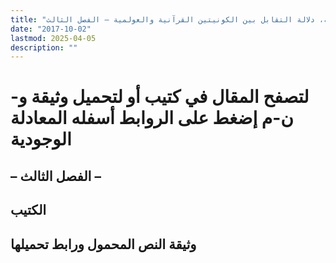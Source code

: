```yaml
---
title: "المعادلة الوجودية، دلالة التقابل بين الكونيتين القرآنية والعولمية – الفصل الثالث"
date: "2017-10-02"
lastmod: 2025-04-05
description: ""
---
```

# **لتصفح المقال في كتيب أو لتحميل وثيقة و-ن-م إضغط على الروابط أسفله** **المعادلة الوجودية**

## – الفصل الثالث –

## الكتيب

## وثيقة النص المحمول ورابط تحميلها

###
